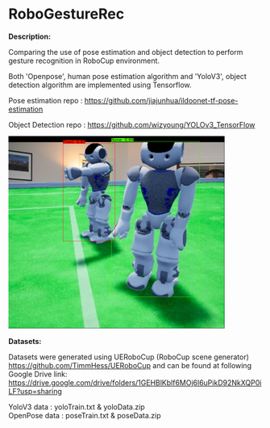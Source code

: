 # RoboGestureRec

**Description:**

Comparing the use of pose estimation and object detection to perform gesture recognition in RoboCup environment.

Both 'Openpose', human pose estimation algorithm and 'YoloV3', object detection algorithm are implemented using Tensorflow.

Pose estimation repo : https://github.com/jiajunhua/ildoonet-tf-pose-estimation

Object Detection repo : https://github.com/wizyoung/YOLOv3_TensorFlow


![alt text](https://github.com/cohogain/RoboGestureRec/blob/main/rsz_introimage.png)





**Datasets:**

Datasets were generated using UERoboCup (RoboCup scene generator) https://github.com/TimmHess/UERoboCup and can be found at following Google Drive link: 
https://drive.google.com/drive/folders/1GEHBlKblf6MOj6l6uPikD92NkXQP0iLF?usp=sharing

YoloV3 data : yoloTrain.txt & yoloData.zip                                                                                                               
OpenPose data : poseTrain.txt & poseData.zip



